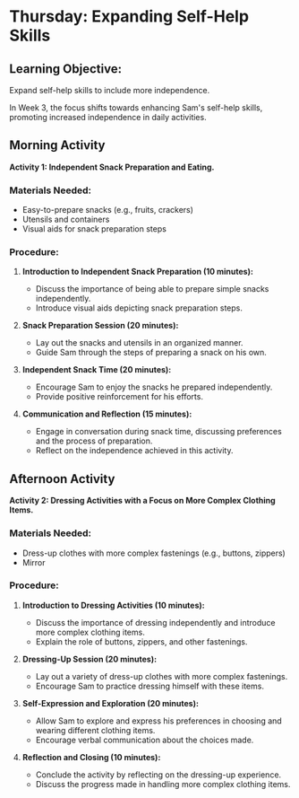 # Thursday: Expanding Self-Help Skills

## Learning Objective:
Expand self-help skills to include more independence.

In Week 3, the focus shifts towards enhancing Sam's self-help skills, promoting increased independence in daily activities.

## Morning Activity
**Activity 1: Independent Snack Preparation and Eating.**

### Materials Needed:
- Easy-to-prepare snacks (e.g., fruits, crackers)
- Utensils and containers
- Visual aids for snack preparation steps

### Procedure:
1. **Introduction to Independent Snack Preparation (10 minutes):**
   - Discuss the importance of being able to prepare simple snacks independently.
   - Introduce visual aids depicting snack preparation steps.

2. **Snack Preparation Session (20 minutes):**
   - Lay out the snacks and utensils in an organized manner.
   - Guide Sam through the steps of preparing a snack on his own.

3. **Independent Snack Time (20 minutes):**
   - Encourage Sam to enjoy the snacks he prepared independently.
   - Provide positive reinforcement for his efforts.

4. **Communication and Reflection (15 minutes):**
   - Engage in conversation during snack time, discussing preferences and the process of preparation.
   - Reflect on the independence achieved in this activity.

## Afternoon Activity
**Activity 2: Dressing Activities with a Focus on More Complex Clothing Items.**

### Materials Needed:
- Dress-up clothes with more complex fastenings (e.g., buttons, zippers)
- Mirror

### Procedure:
1. **Introduction to Dressing Activities (10 minutes):**
   - Discuss the importance of dressing independently and introduce more complex clothing items.
   - Explain the role of buttons, zippers, and other fastenings.

2. **Dressing-Up Session (20 minutes):**
   - Lay out a variety of dress-up clothes with more complex fastenings.
   - Encourage Sam to practice dressing himself with these items.

3. **Self-Expression and Exploration (20 minutes):**
   - Allow Sam to explore and express his preferences in choosing and wearing different clothing items.
   - Encourage verbal communication about the choices made.

4. **Reflection and Closing (10 minutes):**
   - Conclude the activity by reflecting on the dressing-up experience.
   - Discuss the progress made in handling more complex clothing items.